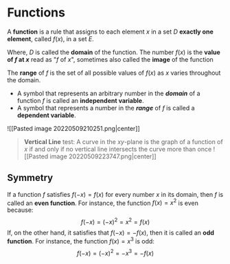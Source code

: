# Functions
A **function** is a rule that assigns to each element $x$ in a set $D$ **exactly one element**, called $f(x)$, in a set $E$. 

Where, $D$ is called the **domain** of the function. The number $f(x)$ is the **value of $f$ at $x$** read as "$f$ of $x$", sometimes also called the **image** of the function

The **range** of $f$ is the set of all possible values of $f(x)$ as $x$ varies throughout the domain. 

* A symbol that represents an arbitrary number in the ***domain*** of a function $f$ is called an **independent variable**.
* A symbol that represents a number in the ***range*** of $f$ is called a **dependent variable**. 

![[Pasted image 20220509210251.png|center]] 


> **Vertical Line** test: A curve in the $xy$-plane is the graph of a function of $x$ if and only if no vertical line intersects the curve more than once
![[Pasted image 20220509223747.png|center]]

## Symmetry
If a function $f$ satisfies $f(-x)=f(x)$ for every number $x$ in its domain, then $f$ is called an **even function**. For instance, the function $f(x)=x^{2}$ is even because:
$$
f(-x)=(-x)^{2}=x^{2}=f(x)
$$
If, on the other hand, it satisfies that $f(-x)=-f(x)$, then it is called an **odd function**. For instance, the function $f(x)=x^{3}$ is odd:
$$
f(-x)=(-x)^{2}=-x^{3}=-f(x)
$$
